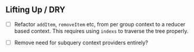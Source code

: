 ## Lifting Up / DRY

- [ ] Refactor `addItem`, `removeItem` etc, from per group context to a reducer based context. This requires using `indexs` to traverse the tree properly.

- [ ] Remove need for subquery context providers entirely?